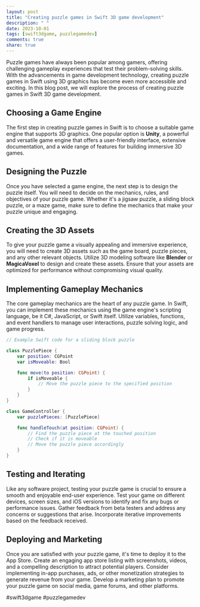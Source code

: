 ```yaml
---
layout: post
title: "Creating puzzle games in Swift 3D game development"
description: " "
date: 2023-10-01
tags: [swift3dgame, puzzlegamedev]
comments: true
share: true
---
```


Puzzle games have always been popular among gamers, offering challenging gameplay experiences that test their problem-solving skills. With the advancements in game development technology, creating puzzle games in Swift using 3D graphics has become even more accessible and exciting. In this blog post, we will explore the process of creating puzzle games in Swift 3D game development.

## Choosing a Game Engine

The first step in creating puzzle games in Swift is to choose a suitable game engine that supports 3D graphics. One popular option is **Unity**, a powerful and versatile game engine that offers a user-friendly interface, extensive documentation, and a wide range of features for building immersive 3D games.

## Designing the Puzzle

Once you have selected a game engine, the next step is to design the puzzle itself. You will need to decide on the mechanics, rules, and objectives of your puzzle game. Whether it's a jigsaw puzzle, a sliding block puzzle, or a maze game, make sure to define the mechanics that make your puzzle unique and engaging.

## Creating the 3D Assets

To give your puzzle game a visually appealing and immersive experience, you will need to create 3D assets such as the game board, puzzle pieces, and any other relevant objects. Utilize 3D modeling software like **Blender** or **MagicaVoxel** to design and create these assets. Ensure that your assets are optimized for performance without compromising visual quality.

## Implementing Gameplay Mechanics

The core gameplay mechanics are the heart of any puzzle game. In Swift, you can implement these mechanics using the game engine's scripting language, be it C#, JavaScript, or Swift itself. Utilize variables, functions, and event handlers to manage user interactions, puzzle solving logic, and game progress.

```swift
// Example Swift code for a sliding block puzzle

class PuzzlePiece {
    var position: CGPoint
    var isMoveable: Bool

    func move(to position: CGPoint) {
        if isMoveable {
            // Move the puzzle piece to the specified position
        }
    }
}

class GameController {
    var puzzlePieces: [PuzzlePiece]

    func handleTouch(at position: CGPoint) {
        // Find the puzzle piece at the touched position
        // Check if it is moveable
        // Move the puzzle piece accordingly
    }
}
```

## Testing and Iterating

Like any software project, testing your puzzle game is crucial to ensure a smooth and enjoyable end-user experience. Test your game on different devices, screen sizes, and iOS versions to identify and fix any bugs or performance issues. Gather feedback from beta testers and address any concerns or suggestions that arise. Incorporate iterative improvements based on the feedback received.

## Deploying and Marketing

Once you are satisfied with your puzzle game, it's time to deploy it to the App Store. Create an engaging app store listing with screenshots, videos, and a compelling description to attract potential players. Consider implementing in-app purchases, ads, or other monetization strategies to generate revenue from your game. Develop a marketing plan to promote your puzzle game on social media, game forums, and other platforms.

#swift3dgame #puzzlegamedev